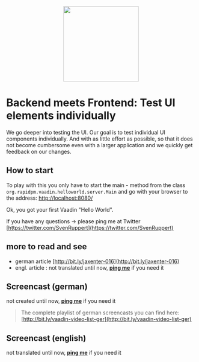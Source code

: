 
<center>
<a href="https://vaadin.com">
 <img src="https://vaadin.com/images/hero-reindeer.svg" width="200" height="200" /></a>
</center>

# Backend meets Frontend: Test UI elements individually
We go deeper into testing the UI. Our goal is to test individual UI components individually. And with as little effort as possible, so that it does not become cumbersome even with a larger application and we quickly get feedback on our changes.


## How to start
To play with this you only have to start the main - method from the class  ```org.rapidpm.vaadin.helloworld.server.Main``` and 
go with your browser to the address: [http://localhost:8080/](http://localhost:8080/)

Ok, you got your first Vaadin "Hello World".

If you have any questions
 -> please ping me at Twitter [https://twitter.com/SvenRuppert](https://twitter.com/SvenRuppert)


## more to read and see
* german article [http://bit.ly/jaxenter-016](http://bit.ly/jaxenter-016)
* engl. article : not translated until now, **[ping me](https://twitter.com/SvenRuppert)** if you need it


## Screencast (german)
<!--
[![Watch the video](https://img.youtube.com/vi/5UDyR-zhv0Y/0.jpg)](https://www.youtube.com/embed/5UDyR-zhv0Y?rel=0 "Watch the video")
-->
not created until now, **[ping me](https://twitter.com/SvenRuppert)** if you need it

>The complete playlist of german screencasts you can find here: 
>[http://bit.ly/vaadin-video-list-ger](http://bit.ly/vaadin-video-list-ger)

## Screencast (english)
not translated until now, **[ping me](https://twitter.com/SvenRuppert)** if you need it

